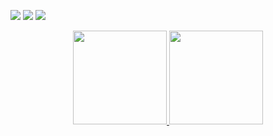 
<p
  <a href="https://discord.com/users/719458133617147986"><img src="https://img.shields.io/badge/Kaooş%20-7289DA.svg?&style=for-the-badge&logo=discord&logoColor=Blue"></a>
  <a href="https://github.com/Adonciaijs"><img src="https://img.shields.io/badge/Kaooş%20-1d202b.svg?&style=for-the-badge&logo=github&logoColor=Blue"></a>
 <a href="https://www.instagram.com/kaoos2021/" target"blank_"><img src="https://img.shields.io/badge/Kaoos%20-DC3175.svg?&style=for-the-badge&logo=instagram&logoColor=Blue">
</p>

<div align = "center">
<img src = "https://github-readme-stats.vercel.app/api?username=kaooşjs&show_icons=true&theme=tokyonight" width = "% 100" height = "150px" />
<img src = "https://github-readme-stats.vercel.app/api/top-langs/?username=kholdjs&layout=compact&theme=tokyonight" width = "% 100" height = "150px"  />
</div>

